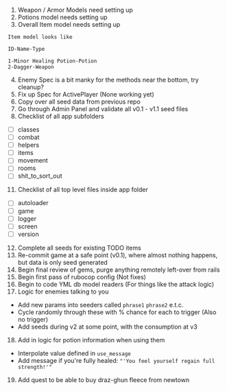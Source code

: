 1) Weapon / Armor Models need setting up
2) Potions model needs setting up
3) Overall Item model needs setting up
```
Item model looks like

ID-Name-Type

1-Minor Healing Potion-Potion
2-Dagger-Weapon
```

4) Enemy Spec is a bit manky for the methods near the bottom, try cleanup?
5) Fix up Spec for ActivePlayer (None working yet)
7) Copy over all seed data from previous repo
8) Go through Admin Panel and validate all v0.1 - v1.1 seed files
10) Checklist of all app subfolders
- [ ] classes
- [ ] combat
- [ ] helpers
- [ ] items
- [ ] movement
- [ ] rooms
- [ ] shit_to_sort_out
11) Checklist of all top level files inside app folder
- [ ] autoloader
- [ ] game
- [ ] logger
- [ ] screen
- [ ] version
12) Complete all seeds for existing TODO items
13) Re-commit game at a safe point (v0.1), where almost nothing happens, but data is only seed generated
14) Begin final review of gems, purge anything remotely left-over from rails
15) Begin first pass of rubocop config (Not fixes)
16) Begin to code YML db model readers (For things like the attack logic)
17) Logic for enemies talking to you
  - Add new params into seeders called `phrase1` `phrase2` e.t.c.
  - Cycle randomly through these with % chance for each to trigger (Also no trigger)
  - Add seeds during v2 at some point, with the consumption at v3
18) Add in logic for potion information when using them
  - Interpolate value defined in `use_message`
  - Add message if you're fully healed: `"'You feel yourself regain full strength!'"`
19) Add quest to be able to buy draz-ghun fleece from newtown
